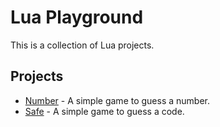 # Lua Playground

This is a collection of Lua projects.

## Projects

- [Number](./number/) - A simple game to guess a number.
- [Safe](./safe/) - A simple game to guess a code.
